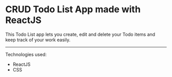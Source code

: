 # CRUD Todo List App made with ReactJS

This Todo List app lets you create, edit and delete your Todo items and keep track of your work easily.

----

Technologies used:
- ReactJS
- CSS

